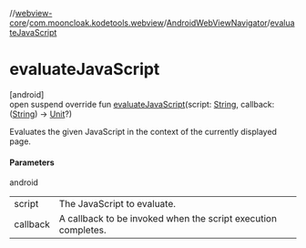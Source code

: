//[webview-core](../../../index.md)/[com.mooncloak.kodetools.webview](../index.md)/[AndroidWebViewNavigator](index.md)/[evaluateJavaScript](evaluate-java-script.md)

# evaluateJavaScript

[android]\
open suspend override fun [evaluateJavaScript](evaluate-java-script.md)(script: [String](https://kotlinlang.org/api/latest/jvm/stdlib/kotlin/-string/index.html), callback: ([String](https://kotlinlang.org/api/latest/jvm/stdlib/kotlin/-string/index.html)) -&gt; [Unit](https://kotlinlang.org/api/latest/jvm/stdlib/kotlin/-unit/index.html)?)

Evaluates the given JavaScript in the context of the currently displayed page.

#### Parameters

android

| | |
|---|---|
| script | The JavaScript to evaluate. |
| callback | A callback to be invoked when the script execution completes. |
